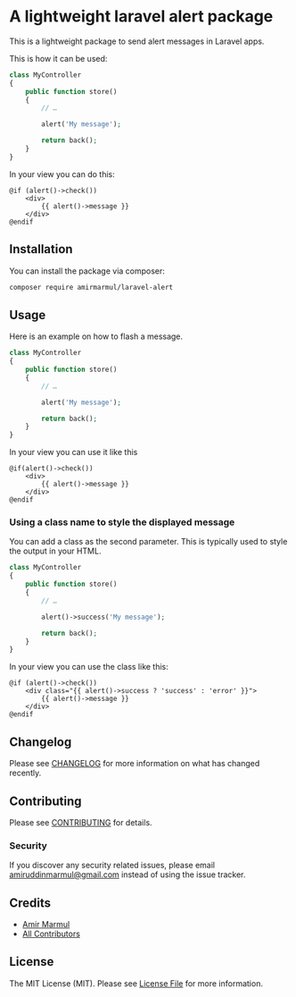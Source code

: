 # A lightweight laravel alert package

This is a lightweight package to send alert messages in Laravel apps.

This is how it can be used:

```php
class MyController
{
    public function store()
    {
        // …

        alert('My message');

        return back();
    }
}
```

In your view you can do this:

```blade
@if (alert()->check())
    <div>
        {{ alert()->message }}
    </div>
@endif
```

## Installation

You can install the package via composer:

```bash
composer require amirmarmul/laravel-alert
```

## Usage

Here is an example on how to flash a message.

```php
class MyController
{
    public function store()
    {
        // …

        alert('My message');

        return back();
    }
}
```

In your view you can use it like this

```blade
@if(alert()->check())
    <div>
        {{ alert()->message }}
    </div>
@endif
```


### Using a class name to style the displayed message

You can add a class as the second parameter. This is typically used to style the output in your HTML.

```php
class MyController
{
    public function store()
    {
        // …

        alert()->success('My message');

        return back();
    }
}
```

In your view you can use the class like this:

```blade
@if (alert()->check())
    <div class="{{ alert()->success ? 'success' : 'error' }}">
        {{ alert()->message }}
    </div>
@endif
```

## Changelog

Please see [CHANGELOG](CHANGELOG.md) for more information on what has changed recently.

## Contributing

Please see [CONTRIBUTING](CONTRIBUTING.md) for details.

### Security

If you discover any security related issues, please email amiruddinmarmul@gmail.com instead of using the issue tracker.

## Credits

- [Amir Marmul](https://github.com/amirmarmul)
- [All Contributors](../../contributors)

## License

The MIT License (MIT). Please see [License File](LICENSE.md) for more information.
